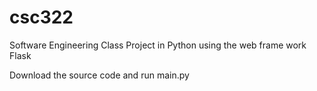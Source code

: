 # csc322
Software Engineering Class Project in Python using the web frame work Flask 


Download the source code and run main.py 

